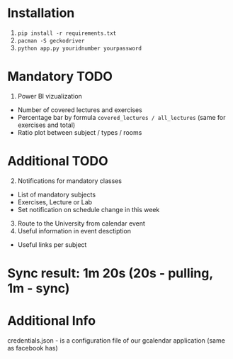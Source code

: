# Installation

1. `pip install -r requirements.txt`
2. `pacman -S geckodriver`
3. `python app.py youridnumber yourpassword`

# Mandatory TODO
1) Power BI vizualization
 - Number of covered lectures and exercises 
 - Percentage bar by formula `covered_lectures / all_lectures` (same for exercises and total)
 - Ratio plot between subject / types / rooms

# Additional TODO
2) Notifications for mandatory classes
 - List of mandatory subjects
 - Exercises, Lecture or Lab
 - Set notification on schedule change in this week
3) Route to the University from calendar event
4) Useful information in event desctiption
 - Useful links per subject 



# Sync result: 1m 20s (20s - pulling, 1m - sync)


# Additional Info

credentials.json - is a configuration file of our gcalendar application 
(same as facebook has)